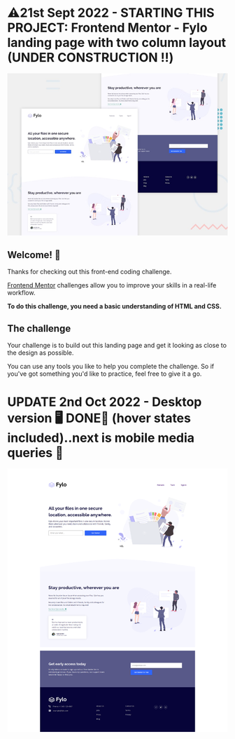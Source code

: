 # ⚠️21st Sept 2022 - STARTING THIS PROJECT: Frontend Mentor - Fylo landing page with two column layout (UNDER CONSTRUCTION ‼️)

![Design preview for the Fylo landing page with two column layout challenge](./design/desktop-preview.jpg)

## Welcome! 👋

Thanks for checking out this front-end coding challenge.

[Frontend Mentor](https://www.frontendmentor.io) challenges allow you to improve your skills in a real-life workflow.

**To do this challenge, you need a basic understanding of HTML and CSS.**

## The challenge

Your challenge is to build out this landing page and get it looking as close to the design as possible.

You can use any tools you like to help you complete the challenge. So if you've got something you'd like to practice, feel free to give it a go.


# UPDATE 2nd Oct 2022 - Desktop version 🖥️ DONE💪 (hover states included)..next is mobile media queries 📲
<img src="2ndOct2022.png">
